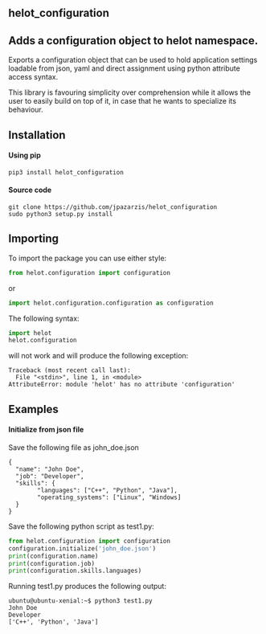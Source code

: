 ## helot_configuration
## Adds a configuration object to helot namespace.

Exports a configuration object that can be used to hold application settings
loadable from json, yaml and direct assignment using python attribute access
syntax.
  
This library is favouring simplicity over comprehension while it allows the user
to easily build on top of it, in case that he wants to specialize its behaviour.

## Installation
#### Using pip
```
pip3 install helot_configuration
```

#### Source code
```
git clone https://github.com/jpazarzis/helot_configuration
sudo python3 setup.py install
```

## Importing

To import the package you can use either style:

```python
from helot.configuration import configuration
```

or

```python
import helot.configuration.configuration as configuration
```

The following syntax:
```python
import helot
helot.configuration
```

will not work and will produce the following exception:
```
Traceback (most recent call last):
  File "<stdin>", line 1, in <module>
AttributeError: module 'helot' has no attribute 'configuration'
```

## Examples
#### Initialize from json file

Save the following file as john_doe.json
```
{
  "name": "John Doe",
  "job": "Developer",
  "skills": {
        "languages": ["C++", "Python", "Java"],
        "operating_systems": ["Linux", "Windows]
  }
}
```

Save the following python script as test1.py:
```python
from helot.configuration import configuration
configuration.initialize('john_doe.json')
print(configuration.name)
print(configuration.job)
print(configuration.skills.languages)
```

Running test1.py produces the following output:
```
ubuntu@ubuntu-xenial:~$ python3 test1.py 
John Doe
Developer
['C++', 'Python', 'Java']
```